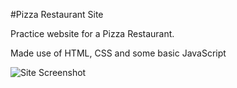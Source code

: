 #Pizza Restaurant Site

Practice website for a Pizza Restaurant.

Made use of HTML, CSS and some basic JavaScript

![Site Screenshot]('./github-image.jpg')